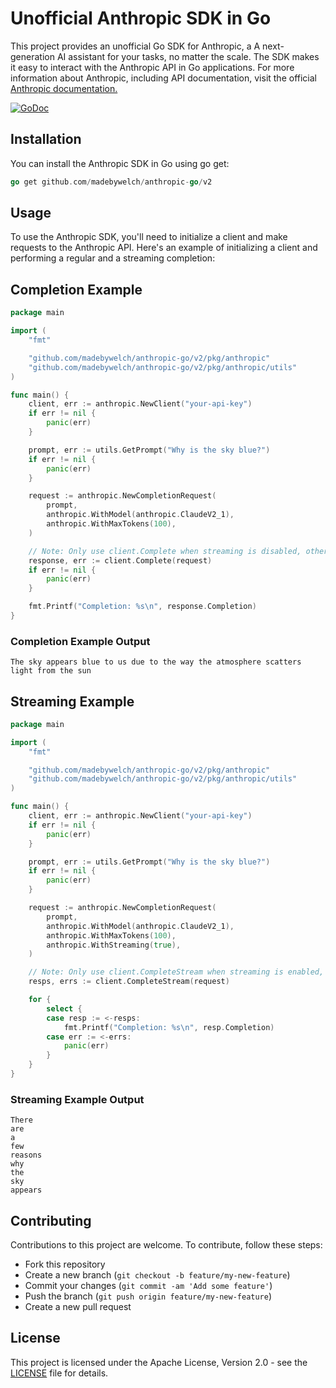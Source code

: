 # Unofficial Anthropic SDK in Go

This project provides an unofficial Go SDK for Anthropic, a A next-generation AI assistant for your tasks, no matter the scale. The SDK makes it easy to interact with the Anthropic API in Go applications. For more information about Anthropic, including API documentation, visit the official [Anthropic documentation.](https://console.anthropic.com/docs)

[![GoDoc](https://godoc.org/github.com/madebywelch/anthropic-go?status.svg)](https://pkg.go.dev/github.com/madebywelch/anthropic-go)

## Installation

You can install the Anthropic SDK in Go using go get:

```go
go get github.com/madebywelch/anthropic-go/v2
```

## Usage

To use the Anthropic SDK, you'll need to initialize a client and make requests to the Anthropic API. Here's an example of initializing a client and performing a regular and a streaming completion:

## Completion Example

```go
package main

import (
	"fmt"

	"github.com/madebywelch/anthropic-go/v2/pkg/anthropic"
	"github.com/madebywelch/anthropic-go/v2/pkg/anthropic/utils"
)

func main() {
	client, err := anthropic.NewClient("your-api-key")
	if err != nil {
		panic(err)
	}

	prompt, err := utils.GetPrompt("Why is the sky blue?")
	if err != nil {
		panic(err)
	}

	request := anthropic.NewCompletionRequest(
		prompt,
		anthropic.WithModel(anthropic.ClaudeV2_1),
		anthropic.WithMaxTokens(100),
	)

	// Note: Only use client.Complete when streaming is disabled, otherwise use client.CompleteStream!
	response, err := client.Complete(request)
	if err != nil {
		panic(err)
	}

	fmt.Printf("Completion: %s\n", response.Completion)
}
```

### Completion Example Output

```
The sky appears blue to us due to the way the atmosphere scatters light from the sun
```

## Streaming Example

```go
package main

import (
	"fmt"

	"github.com/madebywelch/anthropic-go/v2/pkg/anthropic"
	"github.com/madebywelch/anthropic-go/v2/pkg/anthropic/utils"
)

func main() {
	client, err := anthropic.NewClient("your-api-key")
	if err != nil {
		panic(err)
	}

	prompt, err := utils.GetPrompt("Why is the sky blue?")
	if err != nil {
		panic(err)
	}

	request := anthropic.NewCompletionRequest(
		prompt,
		anthropic.WithModel(anthropic.ClaudeV2_1),
		anthropic.WithMaxTokens(100),
		anthropic.WithStreaming(true),
	)

	// Note: Only use client.CompleteStream when streaming is enabled, otherwise use client.Complete!
	resps, errs := client.CompleteStream(request)

	for {
		select {
		case resp := <-resps:
			fmt.Printf("Completion: %s\n", resp.Completion)
		case err := <-errs:
			panic(err)
		}
	}
}
```

### Streaming Example Output

```
There
are
a
few
reasons
why
the
sky
appears
```

## Contributing

Contributions to this project are welcome. To contribute, follow these steps:

- Fork this repository
- Create a new branch (`git checkout -b feature/my-new-feature`)
- Commit your changes (`git commit -am 'Add some feature'`)
- Push the branch (`git push origin feature/my-new-feature`)
- Create a new pull request

## License

This project is licensed under the Apache License, Version 2.0 - see the [LICENSE](LICENSE) file for details.
